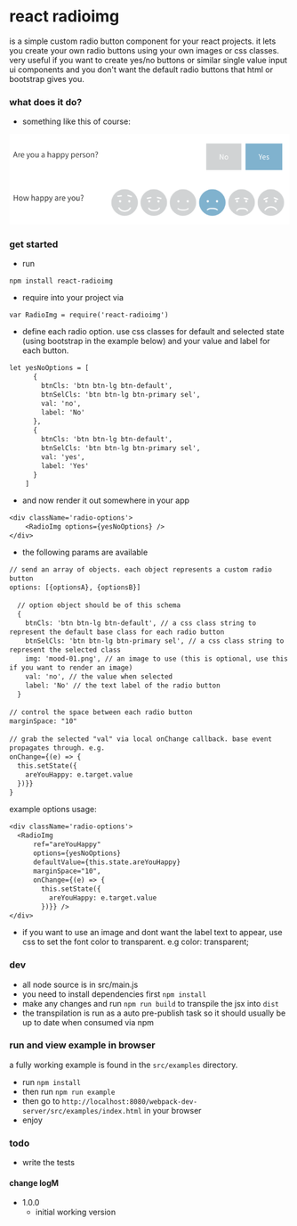 # react radioimg
is a simple custom radio button component for your react projects. it lets you create your own radio buttons using your own images or css classes. very useful if you want to create yes/no buttons or similar single value input ui components and you don't want the default radio buttons that html or bootstrap gives you.


### what does it do?
- something like this of course:

![react-stepzilla](https://raw.githubusercontent.com/newbreedofgeek/react-radioimg/master/radioimg-eg.png)

### get started
- run
```
npm install react-radioimg
```
- require into your project via
```
var RadioImg = require('react-radioimg')
```
- define each radio option. use css classes for default and selected state (using bootstrap in the example below) and your value and label for each button.
```
let yesNoOptions = [
      {
        btnCls: 'btn btn-lg btn-default',
        btnSelCls: 'btn btn-lg btn-primary sel',
        val: 'no',
        label: 'No'
      },
      {
        btnCls: 'btn btn-lg btn-default',
        btnSelCls: 'btn btn-lg btn-primary sel',
        val: 'yes',
        label: 'Yes'
      }
    ]
```
- and now render it out somewhere in your app
```
<div className='radio-options'>
    <RadioImg options={yesNoOptions} />
</div>
```

- the following params are available

```
// send an array of objects. each object represents a custom radio button
options: [{optionsA}, {optionsB}]

  // option object should be of this schema
  {
    btnCls: 'btn btn-lg btn-default', // a css class string to represent the default base class for each radio button
    btnSelCls: 'btn btn-lg btn-primary sel', // a css class string to represent the selected class
    img: 'mood-01.png', // an image to use (this is optional, use this if you want to render an image)
    val: 'no', // the value when selected
    label: 'No' // the text label of the radio button
  }

// control the space between each radio button
marginSpace: "10"

// grab the selected "val" via local onChange callback. base event propagates through. e.g.
onChange={(e) => {
  this.setState({
    areYouHappy: e.target.value
  })}}
}

```

example options usage:
```
<div className='radio-options'>
  <RadioImg
      ref="areYouHappy"
      options={yesNoOptions}
      defaultValue={this.state.areYouHappy}
      marginSpace="10",
      onChange={(e) => {
        this.setState({
          areYouHappy: e.target.value
        })}} />
</div>
```


- if you want to use an image and dont want the label text to appear, use css to set the font color to transparent. e.g color: transparent;

### dev
- all node source is in src/main.js
- you need to install dependencies first `npm install`
- make any changes and run `npm run build` to transpile the jsx into `dist`
- the transpilation is run as a auto pre-publish task so it should usually be up to date when consumed via npm

### run and view example in browser
a fully working example is found in the `src/examples` directory.

- run `npm install`
- then run `npm run example`
- then go to `http://localhost:8080/webpack-dev-server/src/examples/index.html` in your browser
- enjoy


### todo
- write the tests

#### change logM
- 1.0.0
  - initial working version
